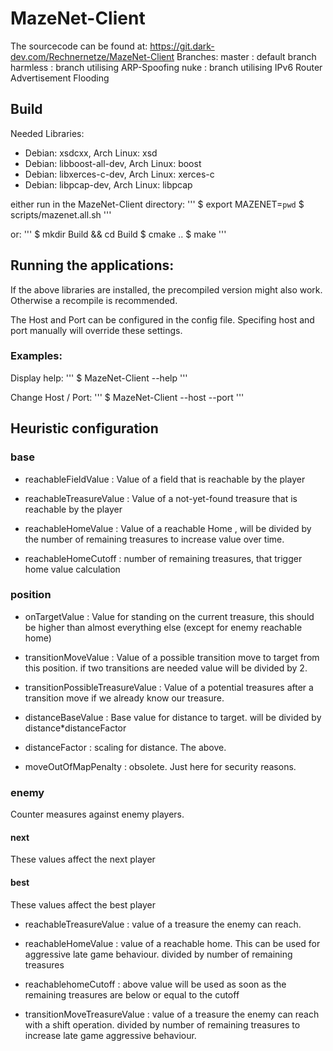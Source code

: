 # MazeNet-Client

The sourcecode can be found at: https://git.dark-dev.com/Rechnernetze/MazeNet-Client
Branches:
master : default branch
harmless : branch utilising ARP-Spoofing
nuke : branch utilising IPv6 Router Advertisement Flooding

## Build
Needed Libraries:
- Debian: xsdcxx,           Arch Linux: xsd
- Debian: libboost-all-dev, Arch Linux: boost
- Debian: libxerces-c-dev,  Arch Linux: xerces-c
- Debian: libpcap-dev,      Arch Linux: libpcap

either run in the MazeNet-Client directory:
'''
$ export MAZENET=`pwd`
$ scripts/mazenet.all.sh
'''

or:
'''
$ mkdir Build && cd Build
$ cmake ..
$ make
'''

## Running the applications:
If the above libraries are installed, the precompiled version might also work. Otherwise a recompile is recommended.

The Host and Port can be configured in the config file.
Specifing host and port manually will override these settings.
### Examples:
Display help: 
'''
$ MazeNet-Client --help
'''

Change Host / Port:
'''
$ MazeNet-Client --host <hostname> --port <port>
'''

## Heuristic configuration

### base

- reachableFieldValue : Value of a field that is reachable by the player

- reachableTreasureValue : Value of a not-yet-found treasure that is reachable by the player

- reachableHomeValue : Value of a reachable Home , will be divided by the number of remaining treasures to increase value over time.

- reachableHomeCutoff : number of remaining treasures, that trigger home value calculation

### position

- onTargetValue : Value for standing on the current treasure, this should be higher than almost everything else (except for enemy reachable home)

- transitionMoveValue : Value of a possible transition move to target from this position. if two transitions are needed value will be divided by 2.

- transitionPossibleTreasureValue : Value of a potential treasures after a transition move if we already know our treasure.

- distanceBaseValue : Base value for distance to target. will be divided by distance*distanceFactor

- distanceFactor : scaling for distance. The above.

- moveOutOfMapPenalty : obsolete. Just here for security reasons.

### enemy

Counter measures against enemy players.

#### next
These values affect the next player

#### best
These values affect the best player

- reachableTreasureValue : value of a treasure the enemy can reach.

- reachableHomeValue : value of a reachable home. This can be used for aggressive late game behaviour. divided by number of remaining treasures

- reachablehomeCutoff : above value will be used as soon as the remaining treasures are below or equal to the cutoff

- transitionMoveTreasureValue : value of a treasure the enemy can reach with a shift operation. divided by number of remaining treasures to increase late game aggressive behaviour.

